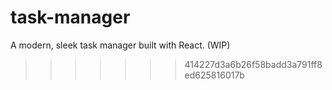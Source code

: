 
# task-manager
A modern, sleek task manager built with React. (WIP)
>>>>>>> 414227d3a6b26f58badd3a791ff8ed625816017b
